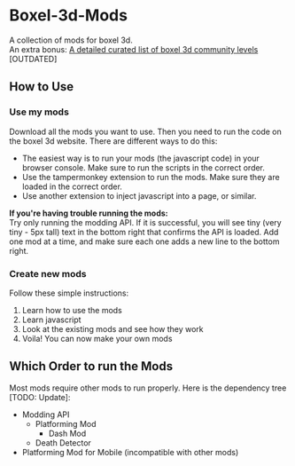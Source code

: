 # Boxel-3d-Mods
A collection of mods for boxel 3d.  
An extra bonus: [A detailed curated list of boxel 3d community levels](https://github.com/Charlieee1/Boxel-3d-Mods/blob/main/Boxel%203d%20Levels.md) [OUTDATED]

## How to Use
### Use my mods
Download all the mods you want to use. Then you need to run the code on the boxel 3d website. There are different ways to do this:
- The easiest way is to run your mods (the javascript code) in your browser console. Make sure to run the scripts in the correct order.
- Use the tampermonkey extension to run the mods. Make sure they are loaded in the correct order.
- Use another extension to inject javascript into a page, or similar.

**If you're having trouble running the mods:**  
Try only running the modding API. If it is successful, you will see tiny (very tiny - 5px tall) text in the bottom right that confirms the API is loaded. Add one mod at a time, and make sure each one adds a new line to the bottom right.

### Create new mods
Follow these simple instructions:
1. Learn how to use the mods
2. Learn javascript
3. Look at the existing mods and see how they work
4. Voila! You can now make your own mods

## Which Order to run the Mods
Most mods require other mods to run properly. Here is the dependency tree [TODO: Update]:
- Modding API
  - Platforming Mod
    - Dash Mod
  - Death Detector
- Platforming Mod for Mobile (incompatible with other mods)
